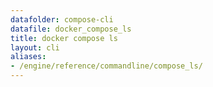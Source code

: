 ```yaml
---
datafolder: compose-cli
datafile: docker_compose_ls
title: docker compose ls
layout: cli
aliases:
- /engine/reference/commandline/compose_ls/
---
```


<!--
Sorry, but the contents of this page are automatically generated from
Docker's source code. If you want to suggest a change to the text that appears
here, you'll need to find the string by searching this repo:
https://github.com/docker/compose
-->
